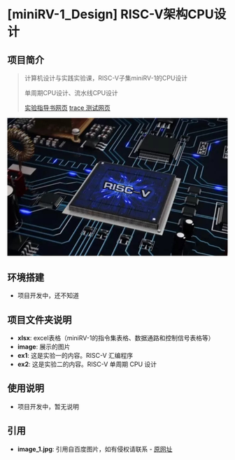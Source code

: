 ﻿# [miniRV-1_Design] RISC-V架构CPU设计

## 项目简介
> 计算机设计与实践实验课，RISC-V子集miniRV-1的CPU设计
>
> 单周期CPU设计、流水线CPU设计
>
> [实验指导书网页](https://hitsz-cslab.gitee.io/organ/)
> [trace 测试网页](https://github.com/HITSZ-CDP-SU2021/cdp-tests)

![](image/image_1.jpg)


## 环境搭建

* 项目开发中，还不知道

## 项目文件夹说明

* **xlsx**: excel表格（miniRV-1的指令集表格、数据通路和控制信号表格等）
* **image**: 展示的图片
* **ex1**: 这是实验一的内容。RISC-V 汇编程序
* **ex2**: 这是实验二的内容。RISC-V 单周期 CPU 设计

## 使用说明

* 项目开发中，暂无说明

## 引用

* **image_1.jpg**: 引用自百度图片，如有侵权请联系 - [原网址](https://image.baidu.com/search/detail?ct=503316480&z=0&ipn=d&word=RISC-V%20%E5%9B%BE%E7%89%87&step_word=&hs=0&pn=1&spn=0&di=180510&pi=0&rn=1&tn=baiduimagedetail&is=0%2C0&istype=0&ie=utf-8&oe=utf-8&in=&cl=2&lm=-1&st=undefined&cs=2454626199%2C4288005620&os=2136804889%2C2843461907&simid=30986516%2C827252161&adpicid=0&lpn=0&ln=1558&fr=&fmq=1624985920546_R&fm=&ic=undefined&s=undefined&hd=undefined&latest=undefined&copyright=undefined&se=&sme=&tab=0&width=undefined&height=undefined&face=undefined&ist=&jit=&cg=&bdtype=0&oriquery=&objurl=https%3A%2F%2Fgimg2.baidu.com%2Fimage_search%2Fsrc%3Dhttp%3A%2F%2Fstatic.cena.com.cn%2Fattach%2Fimage%2F20190315%2F155261343058194771.jpg%26refer%3Dhttp%3A%2F%2Fstatic.cena.com.cn%26app%3D2002%26size%3Df9999%2C10000%26q%3Da80%26n%3D0%26g%3D0n%26fmt%3Djpeg%3Fsec%3D1627577928%26t%3D5171c67e42dc13b1c4d6ddfa5d7dea82&fromurl=ippr_z2C%24qAzdH3FAzdH3Fooo_z%26e3Bqtviwviw_z%26e3Bv54AzdH3Fr5fpgjof_nbb9dclb81cdvuda1lnjdw9w9k18j9n8_z%26e3Bip4s&gsm=2&rpstart=0&rpnum=0&islist=&querylist=&nojc=undefined)

